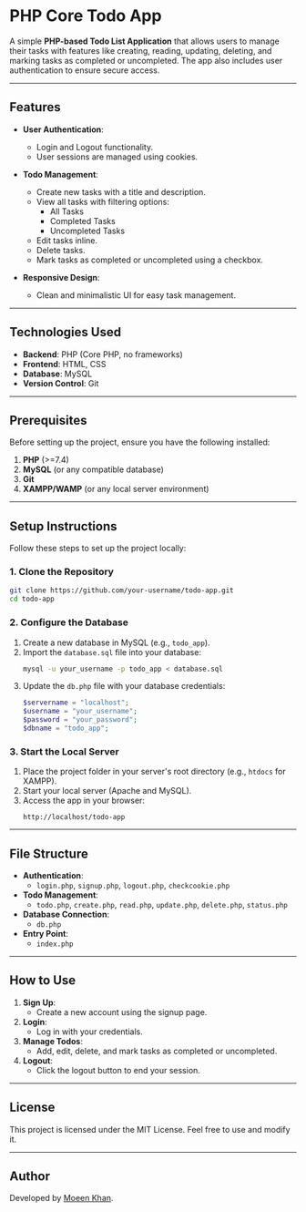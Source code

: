 # PHP Core Todo App

A simple **PHP-based Todo List Application** that allows users to manage their tasks with features like creating, reading, updating, deleting, and marking tasks as completed or uncompleted. The app also includes user authentication to ensure secure access.

---

## Features

- **User Authentication**:
  - Login and Logout functionality.
  - User sessions are managed using cookies.

- **Todo Management**:
  - Create new tasks with a title and description.
  - View all tasks with filtering options:
    - All Tasks
    - Completed Tasks
    - Uncompleted Tasks
  - Edit tasks inline.
  - Delete tasks.
  - Mark tasks as completed or uncompleted using a checkbox.

- **Responsive Design**:
  - Clean and minimalistic UI for easy task management.

---

## Technologies Used

- **Backend**: PHP (Core PHP, no frameworks)
- **Frontend**: HTML, CSS
- **Database**: MySQL
- **Version Control**: Git

---

## Prerequisites

Before setting up the project, ensure you have the following installed:

1. **PHP** (>=7.4)
2. **MySQL** (or any compatible database)
3. **Git**
4. **XAMPP/WAMP** (or any local server environment)

---

## Setup Instructions

Follow these steps to set up the project locally:

### 1. Clone the Repository
```bash
git clone https://github.com/your-username/todo-app.git
cd todo-app
```

### 2. Configure the Database
1. Create a new database in MySQL (e.g., `todo_app`).
2. Import the `database.sql` file into your database:
   ```bash
   mysql -u your_username -p todo_app < database.sql
   ```
3. Update the `db.php` file with your database credentials:
   ```php
   $servername = "localhost";
   $username = "your_username";
   $password = "your_password";
   $dbname = "todo_app";
   ```

### 3. Start the Local Server
1. Place the project folder in your server's root directory (e.g., `htdocs` for XAMPP).
2. Start your local server (Apache and MySQL).
3. Access the app in your browser:
   ```
   http://localhost/todo-app
   ```

---

## File Structure

- **Authentication**:
  - `login.php`, `signup.php`, `logout.php`, `checkcookie.php`
- **Todo Management**:
  - `todo.php`, `create.php`, `read.php`, `update.php`, `delete.php`, `status.php`
- **Database Connection**:
  - `db.php`
- **Entry Point**:
  - `index.php`

---

## How to Use

1. **Sign Up**:
   - Create a new account using the signup page.
2. **Login**:
   - Log in with your credentials.
3. **Manage Todos**:
   - Add, edit, delete, and mark tasks as completed or uncompleted.
4. **Logout**:
   - Click the logout button to end your session.

---

## License

This project is licensed under the MIT License. Feel free to use and modify it.

---

## Author

Developed by [Moeen Khan](https://github.com/MOEEN-KHAN-64).
